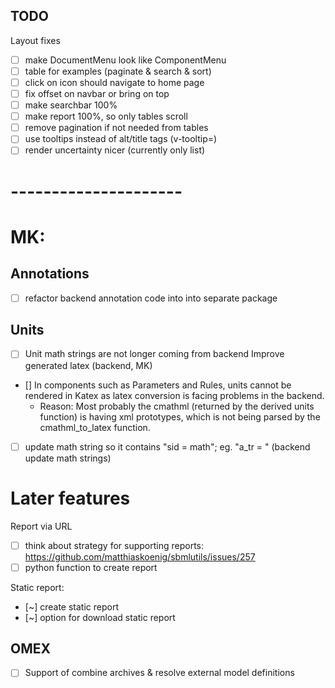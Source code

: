 ## TODO
Layout fixes
- [ ] make DocumentMenu look like ComponentMenu
- [ ] table for examples (paginate & search & sort)
- [ ] click on icon should navigate to home page 
- [ ] fix offset on navbar or bring on top  
- [ ] make searchbar 100%  
- [ ] make report 100%, so only tables scroll
- [ ] remove pagination if not needed from tables
- [ ] use tooltips instead of alt/title tags (v-tooltip=)  
- [ ] render uncertainty nicer (currently only list)

# ---------------------    
# MK:
## Annotations
- [ ] refactor backend annotation code into into separate package

## Units
- [ ] Unit math strings are not longer coming from backend
Improve generated latex (backend, MK)
- [] In components such as Parameters and Rules, units cannot be rendered in Katex as latex conversion is facing problems in the backend.
    - Reason: Most probably the cmathml (returned by the derived units function) is having xml prototypes, which is not being parsed by the cmathml_to_latex function. 
- [ ] update math string so it contains "sid = math"; eg. "a_tr = " (backend update math strings)

# Later features
Report via URL 
- [ ] think about strategy for supporting reports: https://github.com/matthiaskoenig/sbmlutils/issues/257
- [ ] python function to create report

Static report:
- [~] create static report 
- [~] option for download static report

## OMEX
- [ ] Support of combine archives & resolve external model definitions
